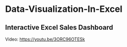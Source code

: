 # Data-Visualization-In-Excel

## Interactive Excel Sales Dashboard

Video: https://youtu.be/3ORC96OTESk
